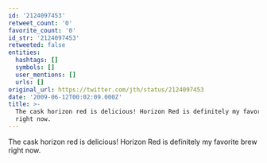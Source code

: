 ```yaml
---
id: '2124097453'
retweet_count: '0'
favorite_count: '0'
id_str: '2124097453'
retweeted: false
entities:
  hashtags: []
  symbols: []
  user_mentions: []
  urls: []
original_url: https://twitter.com/jth/status/2124097453
date: '2009-06-12T00:02:09.000Z'
title: >-
  The cask horizon red is delicious! Horizon Red is definitely my favorite brew
  right now.
---
```


The cask horizon red is delicious! Horizon Red is definitely my favorite brew right now.